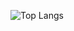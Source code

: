 ![Top Langs](https://github-readme-stats.vercel.app/api/top-langs/?username=DittAnvändarnamn&layout=compact)

